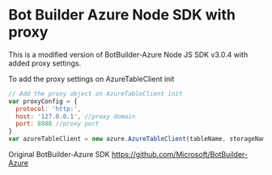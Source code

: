 # Bot Builder Azure Node SDK with proxy

This is a modified version of BotBuilder-Azure Node JS SDK v3.0.4 with added proxy settings.

To add the proxy settings on AzureTableClient init
```javascript
// Add the proxy object on AzureTableClient init
var proxyConfig = {
  protocol: 'http:',
  host: '127.0.0.1', //proxy domain
  port: 8888 //proxy port
}
var azureTableClient = new azure.AzureTableClient(tableName, storageName, storageKey, proxyConfig);
```

Original BotBuilder-Azure SDK
https://github.com/Microsoft/BotBuilder-Azure

